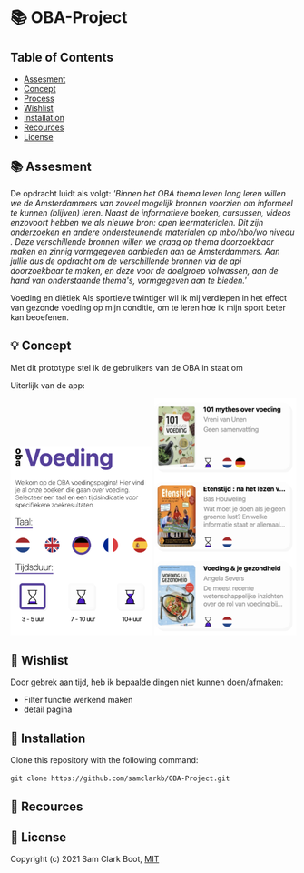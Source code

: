 # :books: OBA-Project 

## Table of Contents 
* [Assesment](https://github.com/samclarkb/OBA-Project#books-assessment)
* [Concept](https://github.com/samclarkb/OBA-Project#bulb-concept)
* [Process](https://github.com/samclarkb/OBA-Project#chart_with_upwards_trend-process)
* [Wishlist](https://github.com/samclarkb/OBA-Projectp#memo-wishlist)
* [Installation](https://github.com/samclarkb/OBA-Project#wrench-installation)
* [Recources](https://github.com/samclarkb/OBA-Project#mag_right-recources)
* [License](https://github.com/samclarkb/OBA-Project#bookmark-license)

## :books: Assesment 
De opdracht luidt als volgt: *'Binnen het OBA thema leven lang leren willen we de Amsterdammers van zoveel mogelijk bronnen voorzien om informeel te kunnen (blijven) leren. Naast de informatieve boeken, cursussen, videos enzovoort hebben we als nieuwe bron: open leermaterialen. Dit zijn onderzoeken en andere ondersteunende materialen op mbo/hbo/wo niveau . Deze verschillende bronnen willen we graag op thema doorzoekbaar maken en zinnig vormgegeven aanbieden aan de Amsterdammers. Aan jullie dus de opdracht om de verschillende bronnen via de api doorzoekbaar te maken, en deze voor de doelgroep volwassen, aan de hand van onderstaande thema's, vormgegeven aan te bieden.'*

Voeding en diëtiek
Als sportieve twintiger wil ik mij verdiepen in het effect van gezonde voeding op mijn conditie, om te leren hoe ik mijn sport beter kan beoefenen.

## :bulb: Concept
Met dit prototype stel ik de gebruikers van de OBA in staat om 

Uiterlijk van de app: 

<img src="https://github.com/samclarkb/OBA-Project/blob/main/example/oba-api/static/images/filter.png" width="250"> 
<img src="https://github.com/samclarkb/OBA-Project/blob/main/example/oba-api/static/images/resultaten.png" width="250">


## :memo: Wishlist
Door gebrek aan tijd, heb ik bepaalde dingen niet kunnen doen/afmaken:
* Filter functie werkend maken
* detail pagina

## :wrench: Installation

Clone this repository with the following command:

`git clone https://github.com/samclarkb/OBA-Project.git`

## :mag_right: Recources 


## :bookmark: License 
Copyright (c) 2021 Sam Clark Boot, [MIT](https://github.com/samclarkb/OBA-Project/blob/main/LICENSE)
